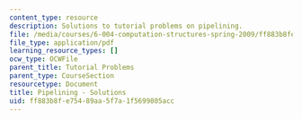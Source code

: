 ```yaml
---
content_type: resource
description: Solutions to tutorial problems on pipelining.
file: /media/courses/6-004-computation-structures-spring-2009/ff883b8fe75489aa5f7a1f5699805acc_MIT6004s09tutor09sol.pdf
file_type: application/pdf
learning_resource_types: []
ocw_type: OCWFile
parent_title: Tutorial Problems
parent_type: CourseSection
resourcetype: Document
title: Pipelining - Solutions
uid: ff883b8f-e754-89aa-5f7a-1f5699805acc
---
```

